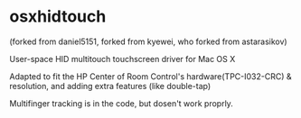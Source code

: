 osxhidtouch
===========

(forked from daniel5151, forked from kyewei, who forked from astarasikov) 

User-space HID multitouch touchscreen driver for Mac OS X

Adapted to fit the HP Center of Room Control's hardware(TPC-I032-CRC) & resolution, and adding extra features 
(like double-tap) 

Multifinger tracking is in the code, but dosen't work proprly.
